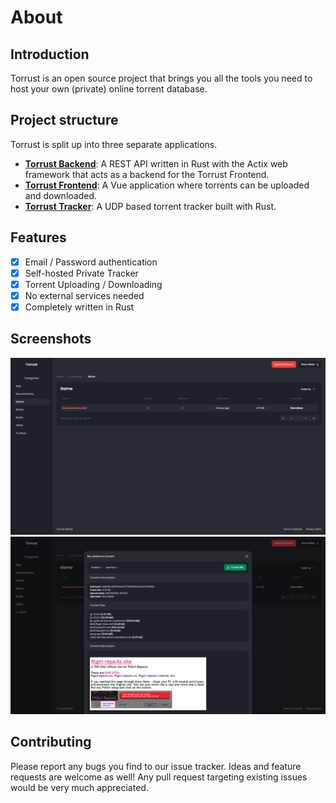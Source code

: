 # About

## Introduction
Torrust is an open source project that brings you all the tools you need to host your own (private) online torrent database.

## Project structure
Torrust is split up into three separate applications.

- [__Torrust Backend__](https://github.com/torrust/torrust-web-backend): A REST API written in Rust with the Actix web framework that acts as a backend for the Torrust Frontend.
- [__Torrust Frontend__](https://github.com/torrust/torrust-web-frontend): A Vue application where torrents can be uploaded and downloaded.
- [__Torrust Tracker__](https://github.com/torrust/torrust-tracker): A UDP based torrent tracker built with Rust.

## Features
- [X] Email / Password authentication
- [X] Self-hosted Private Tracker
- [X] Torrent Uploading / Downloading
- [X] No external services needed
- [X] Completely written in Rust

## Screenshots
![Web UI Category page](img/web-ui.png)
![Web UI Torrent page](img/web-ui-torrent.png)

## Contributing
Please report any bugs you find to our issue tracker. Ideas and feature requests are welcome as well!
Any pull request targeting existing issues would be very much appreciated.
